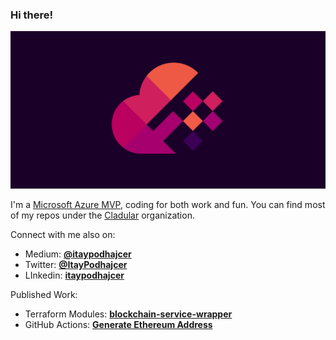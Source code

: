### Hi there!

![Itay Podhajcer's GitHub Social Cover](./github-social-preview-shape-only.png)

I'm a [Microsoft Azure MVP](https://mvp.microsoft.com/en-us/PublicProfile/5004141?fullName=Itay%20Podhajcer), coding for both work and fun. You can find most of my repos under the [Cladular](https://github.com/cladular) organization.

Connect with me also on:

- Medium: **[@itaypodhajcer](https://medium.com/@itaypodhajcer)**
- Twitter: **[@ItayPodhajcer](https://twitter.com/ItayPodhajcer)**
- LInkedin: **[itaypodhajcer](https://www.linkedin.com/in/itaypodhajcer/)**

Published Work:

- Terraform Modules: **[blockchain-service-wrapper](https://registry.terraform.io/modules/cladular/blockchain-service-wrapper/azurerm/latest)**
- GitHub Actions: **[Generate Ethereum Address](https://github.com/marketplace/actions/generate-ethereum-address)**


